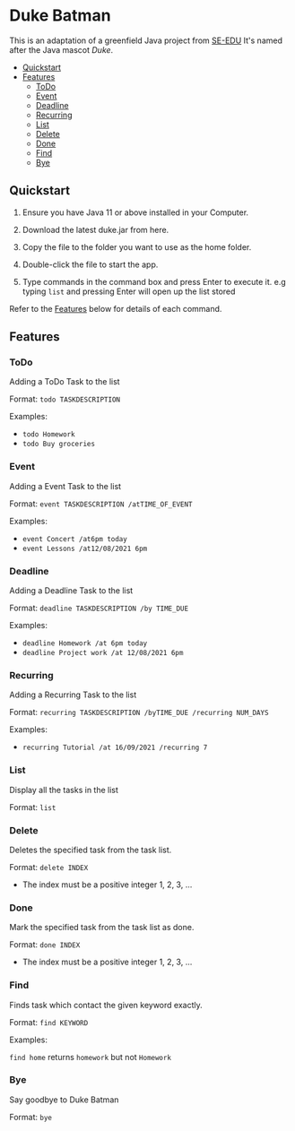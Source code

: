 # Duke Batman

This is an adaptation of a greenfield Java project from [SE-EDU](https://github.com/se-edu/duke) It's named after the Java mascot _Duke_. 

* [Quickstart](#quickstart)
* [Features](#features)
   * [ToDo](#todo)
   * [Event](#event)
   * [Deadline](#deadline)
   * [Recurring](#recurring)
   * [List](#list)
   * [Delete](#delete)
   * [Done](#done)
   * [Find](#find)
   * [Bye](#bye)

## Quickstart

1. Ensure you have Java 11 or above installed in your Computer.
 
2. Download the latest duke.jar from here.

3. Copy the file to the folder you want to use as the home folder.
 
4. Double-click the file to start the app.

5. Type commands in the command box and press Enter to execute it. e.g typing `list` and pressing Enter will open up the list stored

Refer to the [Features](#features) below for details of each command.

## Features

### ToDo

Adding a ToDo Task to the list

Format: `todo TASKDESCRIPTION`

Examples: 
* `todo Homework`
* `todo Buy groceries`

### Event

Adding a Event Task to the list

Format: `event TASKDESCRIPTION /atTIME_OF_EVENT`

Examples: 
* `event Concert /at6pm today`
* `event Lessons /at12/08/2021 6pm`

### Deadline

Adding a Deadline Task to the list

Format: `deadline TASKDESCRIPTION /by TIME_DUE`

Examples: 
* `deadline Homework /at 6pm today`
* `deadline Project work /at 12/08/2021 6pm`

### Recurring

Adding a Recurring Task to the list

Format: `recurring TASKDESCRIPTION /byTIME_DUE /recurring NUM_DAYS`

Examples: 
* `recurring Tutorial /at 16/09/2021 /recurring 7`

### List

Display all the tasks in the list

Format: `list`

### Delete

Deletes the specified task from the task list.

Format: `delete INDEX`

* The index must be a positive integer 1, 2, 3, …​

### Done

Mark the specified task from the task list as done.

Format: `done INDEX`

* The index must be a positive integer 1, 2, 3, …​

### Find

Finds task which contact the given keyword exactly.

Format: `find KEYWORD`

Examples:

`find home` returns `homework` but not `Homework`

### Bye

Say goodbye to Duke Batman

Format: `bye`


